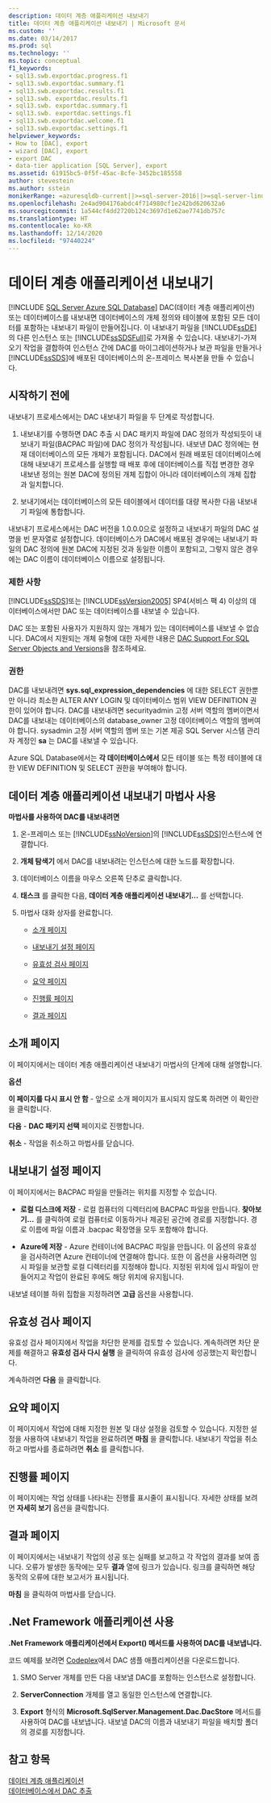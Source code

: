 ```yaml
---
description: 데이터 계층 애플리케이션 내보내기
title: 데이터 계층 애플리케이션 내보내기 | Microsoft 문서
ms.custom: ''
ms.date: 03/14/2017
ms.prod: sql
ms.technology: ''
ms.topic: conceptual
f1_keywords:
- sql13.swb.exportdac.progress.f1
- sql13.swb.exportdac.summary.f1
- sql13.swb.exportdac.results.f1
- sql13.swb. exportdac.results.f1
- sql13.swb. exportdac.summary.f1
- sql13.swb. exportdac.settings.f1
- sql13.swb.exportdac.welcome.f1
- sql13.swb.exportdac.settings.f1
helpviewer_keywords:
- How to [DAC], export
- wizard [DAC], export
- export DAC
- data-tier application [SQL Server], export
ms.assetid: 61915bc5-0f5f-45ac-8cfe-3452bc185558
author: stevestein
ms.author: sstein
monikerRange: =azuresqldb-current||>=sql-server-2016||>=sql-server-linux-2017||=azuresqldb-mi-current
ms.openlocfilehash: 2e4ad904176abdc4f714980cf1e242bd620632a6
ms.sourcegitcommit: 1a544cf4dd2720b124c3697d1e62ae7741db757c
ms.translationtype: HT
ms.contentlocale: ko-KR
ms.lasthandoff: 12/14/2020
ms.locfileid: "97440224"
---
```

# <a name="export-a-data-tier-application"></a>데이터 계층 애플리케이션 내보내기
[!INCLUDE [SQL Server Azure SQL Database](../../includes/applies-to-version/sql-asdb.md)]
  DAC(데이터 계층 애플리케이션) 또는 데이터베이스를 내보내면 데이터베이스의 개체 정의와 테이블에 포함된 모든 데이터를 포함하는 내보내기 파일이 만들어집니다. 이 내보내기 파일을 [!INCLUDE[ssDE](../../includes/ssde-md.md)]의 다른 인스턴스 또는 [!INCLUDE[ssSDSFull](../../includes/sssdsfull-md.md)]로 가져올 수 있습니다. 내보내기-가져오기 작업을 결합하여 인스턴스 간에 DAC를 마이그레이션하거나 보관 파일을 만들거나 [!INCLUDE[ssSDS](../../includes/sssds-md.md)]에 배포된 데이터베이스의 온-프레미스 복사본을 만들 수 있습니다.  
  
## <a name="before-you-begin"></a>시작하기 전에  
 내보내기 프로세스에서는 DAC 내보내기 파일을 두 단계로 작성합니다.  
  
1.  내보내기를 수행하면 DAC 추출 시 DAC 패키지 파일에 DAC 정의가 작성되듯이 내보내기 파일(BACPAC 파일)에 DAC 정의가 작성됩니다. 내보낸 DAC 정의에는 현재 데이터베이스의 모든 개체가 포함됩니다. DAC에서 원래 배포된 데이터베이스에 대해 내보내기 프로세스를 실행할 때 배포 후에 데이터베이스를 직접 변경한 경우 내보낸 정의는 원본 DAC에 정의된 개체 집합이 아니라 데이터베이스의 개체 집합과 일치합니다.  
  
2.  보내기에서는 데이터베이스의 모든 테이블에서 데이터를 대량 복사한 다음 내보내기 파일에 통합합니다.  

 내보내기 프로세스에서는 DAC 버전을 1.0.0.0으로 설정하고 내보내기 파일의 DAC 설명을 빈 문자열로 설정합니다. 데이터베이스가 DAC에서 배포된 경우에는 내보내기 파일의 DAC 정의에 원본 DAC에 지정된 것과 동일한 이름이 포함되고, 그렇지 않은 경우에는 DAC 이름이 데이터베이스 이름으로 설정됩니다.  
  

###  <a name="limitations-and-restrictions"></a><a name="LimitationsRestrictions"></a> 제한 사항  
 [!INCLUDE[ssSDS](../../includes/sssds-md.md)]또는 [!INCLUDE[ssVersion2005](../../includes/ssversion2005-md.md)] SP4(서비스 팩 4) 이상의 데이터베이스에서만 DAC 또는 데이터베이스를 내보낼 수 있습니다.  
  
 DAC 또는 포함된 사용자가 지원하지 않는 개체가 있는 데이터베이스를 내보낼 수 없습니다. DAC에서 지원되는 개체 유형에 대한 자세한 내용은 [DAC Support For SQL Server Objects and Versions](/previous-versions/sql/sql-server-2012/ee210549(v=sql.110))을 참조하세요.  
  
###  <a name="permissions"></a><a name="Permissions"></a> 권한  
 DAC를 내보내려면 **sys.sql_expression_dependencies** 에 대한 SELECT 권한뿐만 아니라 최소한 ALTER ANY LOGIN 및 데이터베이스 범위 VIEW DEFINITION 권한이 있어야 합니다. DAC를 내보내려면 securityadmin 고정 서버 역할의 멤버이면서 DAC를 내보내는 데이터베이스의 database_owner 고정 데이터베이스 역할의 멤버여야 합니다. sysadmin 고정 서버 역할의 멤버 또는 기본 제공 SQL Server 시스템 관리자 계정인 **sa** 는 DAC를 내보낼 수 있습니다.
 
Azure SQL Database에서는 **각 데이터베이스에서** 모든 테이블 또는 특정 테이블에 대한 VIEW DEFINITION 및 SELECT 권한을 부여해야 합니다.

  
##  <a name="using-the-export-data-tier-application-wizard"></a><a name="UsingDeployDACWizard"></a> 데이터 계층 애플리케이션 내보내기 마법사 사용  
 **마법사를 사용하여 DAC를 내보내려면**  
  
1.  온-프레미스 또는 [!INCLUDE[ssNoVersion](../../includes/ssnoversion-md.md)]의 [!INCLUDE[ssSDS](../../includes/sssds-md.md)]인스턴스에 연결합니다.  
  
2.  **개체 탐색기** 에서 DAC를 내보내려는 인스턴스에 대한 노드를 확장합니다.  
  
3.  데이터베이스 이름을 마우스 오른쪽 단추로 클릭합니다.  
  
4.  **태스크** 를 클릭한 다음, **데이터 계층 애플리케이션 내보내기...** 를 선택합니다.  
  
5.  마법사 대화 상자를 완료합니다.  
  
    -   [소개 페이지](#Introduction)  
  
    -   [내보내기 설정 페이지](#Export_settings)  
  
    -   [유효성 검사 페이지](#Validation)  
  
    -   [요약 페이지](#Summary)  
  
    -   [진행률 페이지](#Progress)  
  
    -   [결과 페이지](#Results)  
  
##  <a name="introduction-page"></a><a name="Introduction"></a> 소개 페이지  
 이 페이지에서는 데이터 계층 애플리케이션 내보내기 마법사의 단계에 대해 설명합니다.  
  
 **옵션**  
  
 **이 페이지를 다시 표시 안 함** - 앞으로 소개 페이지가 표시되지 않도록 하려면 이 확인란을 클릭합니다.  
  
 **다음** - **DAC 패키지 선택** 페이지로 진행합니다.  
  
 **취소** - 작업을 취소하고 마법사를 닫습니다.  
  
##  <a name="export-settings-page"></a><a name="Export_settings"></a> 내보내기 설정 페이지  
 이 페이지에서는 BACPAC 파일을 만들려는 위치를 지정할 수 있습니다.  
  
-   **로컬 디스크에 저장** - 로컬 컴퓨터의 디렉터리에 BACPAC 파일을 만듭니다. **찾아보기...** 를 클릭하여 로컬 컴퓨터로 이동하거나 제공된 공간에 경로를 지정합니다. 경로 이름에 파일 이름과 .bacpac 확장명을 모두 포함해야 합니다.  
  
-   **Azure에 저장** - Azure 컨테이너에 BACPAC 파일을 만듭니다. 이 옵션의 유효성을 검사하려면 Azure 컨테이너에 연결해야 합니다. 또한 이 옵션을 사용하려면 임시 파일을 보관할 로컬 디렉터리를 지정해야 합니다. 지정된 위치에 임시 파일이 만들어지고 작업이 완료된 후에도 해당 위치에 유지됩니다.  
  
 내보낼 테이블 하위 집합을 지정하려면 **고급** 옵션을 사용합니다.  
  
##  <a name="validation-page"></a><a name="Validation"></a> 유효성 검사 페이지  
 유효성 검사 페이지에서 작업을 차단한 문제를 검토할 수 있습니다. 계속하려면 차단 문제를 해결하고 **유효성 검사 다시 실행** 을 클릭하여 유효성 검사에 성공했는지 확인합니다.  
  
 계속하려면 **다음** 을 클릭합니다.  
  
##  <a name="summary-page"></a><a name="Summary"></a> 요약 페이지  
 이 페이지에서 작업에 대해 지정한 원본 및 대상 설정을 검토할 수 있습니다. 지정한 설정을 사용하여 내보내기 작업을 완료하려면 **마침** 을 클릭합니다. 내보내기 작업을 취소하고 마법사를 종료하려면 **취소** 를 클릭합니다.  
  
##  <a name="progress-page"></a><a name="Progress"></a> 진행률 페이지  
 이 페이지에는 작업 상태를 나타내는 진행률 표시줄이 표시됩니다. 자세한 상태를 보려면 **자세히 보기** 옵션을 클릭합니다.  
  
##  <a name="results-page"></a><a name="Results"></a> 결과 페이지  
 이 페이지에서는 내보내기 작업의 성공 또는 실패를 보고하고 각 작업의 결과를 보여 줍니다. 오류가 발생한 동작에는 모두 **결과** 열에 링크가 있습니다. 링크를 클릭하면 해당 동작의 오류에 대한 보고서가 표시됩니다.  
  
 **마침** 을 클릭하여 마법사를 닫습니다.  
  
##  <a name="using-a-net-framework-application"></a><a name="NetApp"></a> .Net Framework 애플리케이션 사용  
 **.Net Framework 애플리케이션에서 Export() 메서드를 사용하여 DAC를 내보냅니다.**  
  
 코드 예제를 보려면 [Codeplex](https://go.microsoft.com/fwlink/?LinkId=219575)에서 DAC 샘플 애플리케이션을 다운로드합니다.  
  
1.  SMO Server 개체를 만든 다음 내보낼 DAC를 포함하는 인스턴스로 설정합니다.  
  
2.  **ServerConnection** 개체를 열고 동일한 인스턴스에 연결합니다.  
  
3.  **Export** 형식의 **Microsoft.SqlServer.Management.Dac.DacStore** 메서드를 사용하여 DAC를 내보냅니다. 내보낼 DAC의 이름과 내보내기 파일을 배치할 폴더의 경로를 지정합니다.  
  
## <a name="see-also"></a>참고 항목  
 [데이터 계층 애플리케이션](../../relational-databases/data-tier-applications/data-tier-applications.md)   
 [데이터베이스에서 DAC 추출](../../relational-databases/data-tier-applications/extract-a-dac-from-a-database.md)  
  
